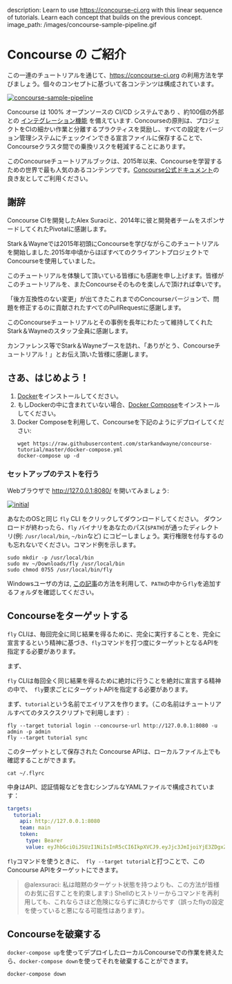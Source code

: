 description: Learn to use https://concourse-ci.org with this linear sequence of tutorials. Learn each concept that builds on the previous concept.
image_path: /images/concourse-sample-pipeline.gif

# Concourse の ご紹介

この一連のチュートリアルを通じて、https://concourse-ci.org の利用方法を学びましょう。個々のコンセプトに基づいて各コンテンツは構成されています。

[![concourse-sample-pipeline](/images/concourse-sample-pipeline.gif)](https://concourse-ci.org/)

Concourse は 100% オープンソースの CI/CD システムであり
、約100個の外部との [インテグレーション機能](https://concourse-ci.org/resource-types.html) を備えています.
Concourseの原則は、プロジェクトをCIの細かい作業と分離するプラクティスを奨励し、すべての設定をバージョン管理システムにチェックインできる宣言ファイルに保存することで、Concourseクラスタ間での乗換リスクを軽減することにあります。

このConcourseチュートリアルブックは、2015年以来、Concourseを学習するための世界で最も人気のあるコンテンツです。[Concourse公式ドキュメント](https://concourse-ci.org/index.html)の良き友としてご利用ください。

## 謝辞

Concourse CIを開発したAlex Suraciと、2014年に彼と開発者チームをスポンサードしてくれたPivotalに感謝します。

Stark＆Wayneでは2015年初頭にConcourseを学びながらこのチュートリアルを開始しました.2015年中頃からほぼすべてのクライアントプロジェクトでConcourseを使用していました。

このチュートリアルを体験して頂いている皆様にも感謝を申し上げます。皆様がこのチュートリアルを、またConcourseそのものを楽しんで頂ければ幸いです。

「後方互換性のない変更」が出てきたこれまでのConcourseバージョンで、問題を修正するのに貢献されたすべてのPullRequestに感謝します。

このConcourseチュートリアルとその事例を長年にわたって維持してくれたStark＆Wayneのスタッフ全員に感謝します。

カンファレンス等でStark＆Wayneブースを訪れ、「ありがとう、Concourseチュートリアル！」とお伝え頂いた皆様に感謝します。

## さあ、はじめよう！

1. [Docker](https://www.docker.com/community-edition)をインストールしてください。
2. もしDockerの中に含まれていない場合、[Docker Compose](https://docs.docker.com/compose/install/#install-compose)をインストールしてください。
3. Docker Composeを利用して、Concourseを下記のようにデプロイしてください:
    ```plain
    wget https://raw.githubusercontent.com/starkandwayne/concourse-tutorial/master/docker-compose.yml
    docker-compose up -d
    ```

### セットアップのテストを行う

Webブラウザで http://127.0.0.1:8080/ を開いてみましょう:

[![initial](/images/dashboard-no-pipelines.png)](http://127.0.0.1:8080/)

あなたのOSと同じ `fly` CLI をクリックしてダウンロードしてください。
ダウンロードが終わったら、`fly` バイナリをあなたのパス(`$PATH`)が通ったディレクトリ(例: `/usr/local/bin`, `~/bin`など) にコピーしましょう。実行権限を付与するのも忘れないでください。コマンド例を示します。

```plain
sudo mkdir -p /usr/local/bin
sudo mv ~/Downloads/fly /usr/local/bin
sudo chmod 0755 /usr/local/bin/fly
```

Windowsユーザの方は, [この記事](https://stackoverflow.com/questions/23400030/windows-7-add-path)の方法を利用して、`PATH`の中から`fly`を追加するフォルダを確認してください。

## Concourseをターゲットする

`fly` CLIは、毎回完全に同じ結果を得るために、完全に実行することを、完全に宣言するという精神に基づき、`fly`コマンドを打つ度にターゲットとなるAPIを指定する必要があります。

まず、

`fly` CLIは毎回全く同じ結果を得るために絶対に行うことを絶対に宣言する精神の中で、` fly`要求ごとにターゲットAPIを指定する必要があります。

まず、`tutorial`という名前でエイリアスを作ります。（この名前はチュートリアルすべてのタスクスクリプトで利用します）:

```plain
fly --target tutorial login --concourse-url http://127.0.0.1:8080 -u admin -p admin
fly --target tutorial sync
```

このターゲットとして保存された Concourse APIは、ローカルファイル上でも確認することができます。

```plain
cat ~/.flyrc
```

中身はAPI、認証情報などを含むシンプルなYAMLファイルで構成されています：

```yaml
targets:
  tutorial:
    api: http://127.0.0.1:8080
    team: main
    token:
      type: Bearer
      value: eyJhbGciOiJSUzI1NiIsInR5cCI6IkpXVCJ9.eyJjc3JmIjoiYjE3ZDgxZmMwMWIxNDE1Mjk2OWIyZDc4NWViZmVjM2EzM2IyY2MxYWZjZjU3Njc1ZWYwYzY0MTM3MWMzNzI3OSIsImV4cCI6MTUyMjcwMjUwMCwiaXNBZG1pbiI6dHJ1ZSwidGVhbU5hbWUiOiJtYWluIn0.JNutBGQJMKyFzow5eQOTXAw3tOeM8wmDGMtZ-GCsAVoB7D1WHv-nHIb3Rf1zWw166FuCrFqyLYnMroTlQHyPQUTJFDTiMEGnc5AY8wjPjgpwjsjyJ465ZX-70v1J4CWcTHjRGrB1XCfSs652s8GJQlDf0x2hi5K0xxvAxsb0svv6MRs8aw1ZPumguFOUmj-rBlum5k8vnV-2SW6LjYJAnRwoj8VmcGLfFJ5PXGHeunSlMdMNBgHEQgmMKf7bFBPKtRuEAglZWBSw9ryBopej7Sr3VHPZEck37CPLDfwqfKErXy_KhBA_ntmZ87H1v3fakyBSzxaTDjbpuOFZ9yDkGA
```

`fly`コマンドを使うときに、` fly --target tutorial`と打つことで、このConcourse APIをターゲットにできます。

> @alexsuraci: 私は暗黙のターゲット状態を持つよりも、この方法が皆様のお気に召すことを約束します:) Shellのヒストリーからコマンドを再利用しても、これならさほど危険にならずに済むからです（誤ったflyの設定を使っていると悪になる可能性はあります）。

## Concourseを破棄する

`docker-compose up`を使ってデプロイしたローカルConcourseでの作業を終えたら、`docker-compose down`を使ってそれを破棄することができます。

```plain
docker-compose down
```
